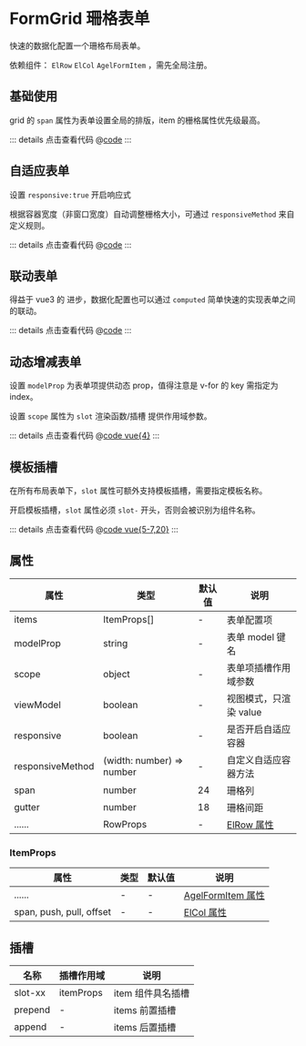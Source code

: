 # FormGrid 珊格表单

快速的数据化配置一个珊格布局表单。

依赖组件： `ElRow` `ElCol` `AgelFormItem` ，需先全局注册。


## 基础使用

grid 的 `span` 属性为表单设置全局的排版，item 的栅格属性优先级最高。

<ClientOnly><formGrid/></ClientOnly>

::: details 点击查看代码
@[code](@example/formGrid.vue)
:::

## 自适应表单

设置 `responsive:true` 开启响应式

根据容器宽度（非窗口宽度）自动调整栅格大小，可通过 `responsiveMethod` 来自定义规则。

<ClientOnly><formGridResponsive/></ClientOnly>

::: details 点击查看代码
@[code](@example/formGridResponsive.vue)
:::

## 联动表单

得益于 vue3 的 进步，数据化配置也可以通过 `computed` 简单快速的实现表单之间的联动。

<ClientOnly><formIGridChain/></ClientOnly>

::: details 点击查看代码
@[code](@example/formIGridChain.vue)
:::

## 动态增减表单

设置 `modelProp` 为表单项提供动态 prop，值得注意是 v-for 的 key 需指定为 index。

设置 `scope` 属性为 `slot` 渲染函数/插槽 提供作用域参数。

<ClientOnly><formGirdDynamic/></ClientOnly>

::: details 点击查看代码
@[code vue{4}](@example/formGirdDynamic.vue)
:::

## 模板插槽

在所有布局表单下，`slot` 属性可额外支持模板插槽，需要指定模板名称。

开启模板插槽，`slot` 属性必须 `slot-` 开头，否则会被识别为组件名称。

<ClientOnly><formGridTemplateSlot/></ClientOnly>

::: details 点击查看代码
@[code vue{5-7,20}](@example/formGridTemplateSlot.vue)
:::


## 属性

| 属性 | 类型  | 默认值 | 说明  
| --- | ---   | ---   | --- 
| items | ItemProps[] | - | 表单配置项 
| modelProp | string | - | 表单 model 键名 
| scope | object | - | 表单项插槽作用域参数 
| viewModel | boolean | - | 视图模式，只渲染 value
| responsive | boolean | - | 是否开启自适应容器
| responsiveMethod | (width: number) => number | - | 自定义自适应容器方法
| span | number | 24 | 珊格列
| gutter | number | 18 | 珊格间距
| ...... | RowProps | - | [ElRow 属性](https://element-plus.gitee.io/zh-CN/component/layout.html#row-attributes)

### ItemProps

| 属性 | 类型  | 默认值 | 说明  
| --- | ---   | ---   | --- 
| ...... | -    | - | [AgelFormItem 属性](/component/formItem.html#属性)
| span, push, pull, offset  | -  |-|  [ElCol 属性](https://element-plus.gitee.io/zh-CN/component/layout.html#col-attributes) |



## 插槽

| 名称            | 插槽作用域|   说明                                   | 
| -----------    |   ------- | -----------------------------  |
| slot-xx        | itemProps |  item 组件具名插槽           | 
| prepend        | - |   items 前置插槽           |
| append         | - |   items 后置插槽            |
